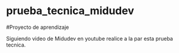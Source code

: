 # prueba_tecnica_midudev

#Proyecto de aprendizaje 

Siguiendo video de Midudev en youtube realice a la par esta prueba tecnica.



